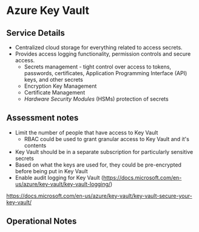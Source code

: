 # Azure Key Vault

## Service Details

* Centralized cloud storage for everything related to access secrets.
* Provides access logging functionality, permission controls and secure access.
    * Secrets management - tight control over access to tokens, passwords, certificates, Application Programming Interface (API) keys, and other secrets
    * Encryption Key Management
    * Certificate Management
    * *Hardware Security Modules* (HSMs) protection of secrets

## Assessment notes

* Limit the number of people that have access to Key Vault
  * RBAC could be used to grant granular access to Key Vault and it's contents
* Key Vault should be in a separate subscription for particularly sensitive secrets
* Based on what the keys are used for, they could be pre-encrypted before being put in Key Vault
* Enable audit logging for Key Vault (https://docs.microsoft.com/en-us/azure/key-vault/key-vault-logging/)

https://docs.microsoft.com/en-us/azure/key-vault/key-vault-secure-your-key-vault/

## Operational Notes

